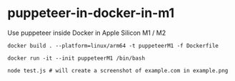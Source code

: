 # puppeteer-in-docker-in-m1
Use puppeteer inside Docker in Apple Silicon M1 / M2

`docker build . --platform=linux/arm64 -t puppeteerM1 -f Dockerfile`

`docker run -it --init puppeteerM1 /bin/bash`

`node test.js # will create a screenshot of example.com in example.png`

